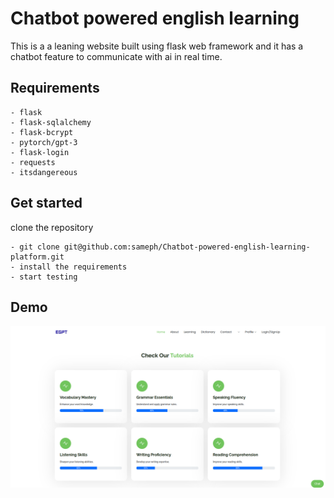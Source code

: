 # Chatbot powered english learning 

  This is a a leaning website built using flask web framework and it has a chatbot feature to communicate with ai in real time.

## Requirements

    - flask
    - flask-sqlalchemy
    - flask-bcrypt
    - pytorch/gpt-3
    - flask-login
    - requests
    - itsdangereous

## Get started

  clone the repository 

    - git clone git@github.com:sameph/Chatbot-powered-english-learning-platform.git
    - install the requirements
    - start testing

## Demo

![web screenshot](<Screenshot from 2024-09-01 15-04-37.png>)
